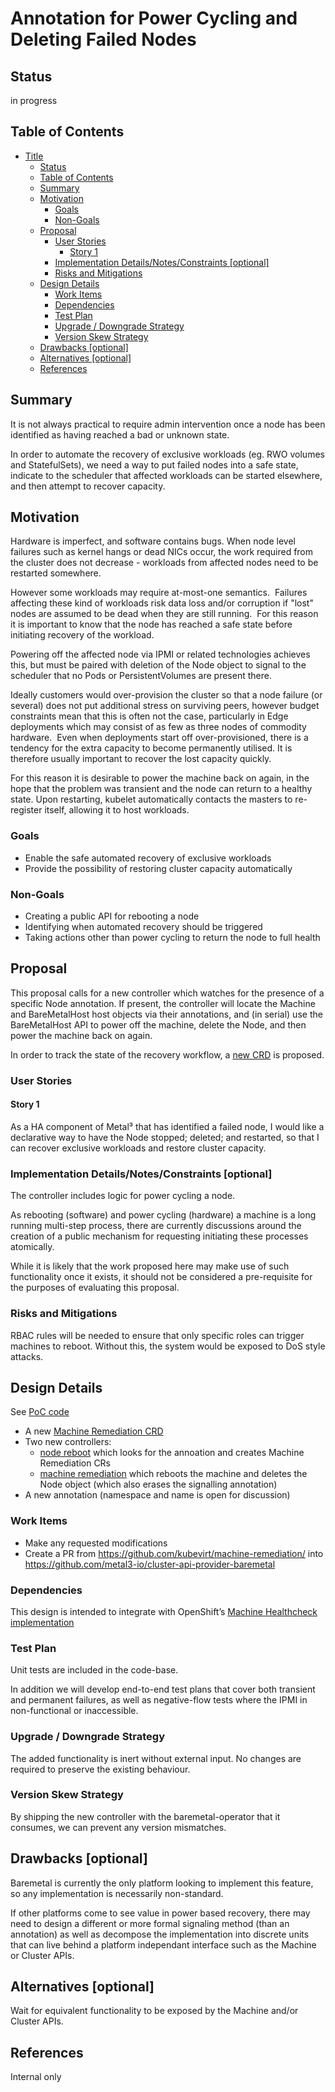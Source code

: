  <!--
 This work is licensed under a Creative Commons Attribution 3.0
 Unported License.

 http://creativecommons.org/licenses/by/3.0/legalcode
-->

# Annotation for Power Cycling and Deleting Failed Nodes

## Status

in progress

## Table of Contents

<!--ts-->
   * [Title](#title)
      * [Status](#status)
      * [Table of Contents](#table-of-contents)
      * [Summary](#summary)
      * [Motivation](#motivation)
         * [Goals](#goals)
         * [Non-Goals](#non-goals)
      * [Proposal](#proposal)
         * [User Stories](#user-stories)
            * [Story 1](#story-1)
         * [Implementation Details/Notes/Constraints [optional]](#implementation-detailsnotesconstraints-optional)
         * [Risks and Mitigations](#risks-and-mitigations)
      * [Design Details](#design-details)
         * [Work Items](#work-items)
         * [Dependencies](#dependencies)
         * [Test Plan](#test-plan)
         * [Upgrade / Downgrade Strategy](#upgrade--downgrade-strategy)
         * [Version Skew Strategy](#version-skew-strategy)
      * [Drawbacks [optional]](#drawbacks-optional)
      * [Alternatives [optional]](#alternatives-optional)
      * [References](#references)

<!-- Added by: stack, at: 2019-02-15T11:41-05:00 -->

<!--te-->

[Tools for generating]: https://github.com/ekalinin/github-markdown-toc

## Summary

It is not always practical to require admin intervention once a node has been
identified as having reached a bad or unknown state.

In order to automate the recovery of exclusive workloads (eg. RWO volumes and
StatefulSets), we need a way to put failed nodes into a safe state, indicate to
the scheduler that affected workloads can be started elsewhere, and then
attempt to recover capacity.

## Motivation

Hardware is imperfect, and software contains bugs. When node level failures
such as kernel hangs or dead NICs occur, the work required from the cluster
does not decrease - workloads from affected nodes need to be restarted
somewhere. 

However some workloads may require at-most-one semantics.  Failures affecting
these kind of workloads risk data loss and/or corruption if "lost" nodes are
assumed to be dead when they are still running.  For this reason it is
important to know that the node has reached a safe state before initiating
recovery of the workload.

Powering off the affected node via IPMI or related technologies achieves this,
but must be paired with deletion of the Node object to signal to the scheduler
that no Pods or PersistentVolumes are present there.

Ideally customers would over-provision the cluster so that a node failure (or
several) does not put additional stress on surviving peers, however budget
constraints mean that this is often not the case, particularly in Edge
deployments which may consist of as few as three nodes of commodity hardware. 
Even when deployments start off over-provisioned, there is a tendency for the
extra capacity to become permanently utilised.  It is therefore usually
important to recover the lost capacity quickly.

For this reason it is desirable to power the machine back on again, in the hope
that the problem was transient and the node can return to a healthy state.
Upon restarting, kubelet automatically contacts the masters to re-register
itself, allowing it to host workloads.

### Goals

- Enable the safe automated recovery of exclusive workloads
- Provide the possibility of restoring cluster capacity automatically

### Non-Goals

- Creating a public API for rebooting a node
- Identifying when automated recovery should be triggered
- Taking actions other than power cycling to return the node to full health

## Proposal

This proposal calls for a new controller which watches for the presence of a
specific Node annotation.  If present, the controller will locate the Machine
and BareMetalHost host objects via their annotations, and (in serial) use the
BareMetalHost API to power off the machine, delete the Node, and then power the
machine back on again.

In order to track the state of the recovery workflow, a [new
CRD](https://github.com/kubevirt/machine-remediation/blob/master/pkg/apis/machineremediation/v1alpha1/machineremediation_types.go)
is proposed.

### User Stories

#### Story 1

As a HA component of Metal³ that has identified a failed node, I would like a
declarative way to have the Node stopped; deleted; and restarted, so that I can
recover exclusive workloads and restore cluster capacity.

### Implementation Details/Notes/Constraints [optional]

The controller includes logic for power cycling a node.  

As rebooting (software) and power cycling (hardware) a machine is a long
running multi-step process, there are currently discussions around the creation
of a public mechanism for requesting initiating these processes atomically.

While it is likely that the work proposed here may make use of such
functionality once it exists, it should not be considered a pre-requisite for
the purposes of evaluating this proposal.

### Risks and Mitigations

RBAC rules will be needed to ensure that only specific roles can trigger
machines to reboot. Without this, the system would be exposed to DoS style
attacks.

## Design Details

See [PoC code](https://github.com/kubevirt/machine-remediation/)

- A new [Machine Remediation CRD](https://github.com/kubevirt/machine-remediation/blob/master/pkg/apis/machineremediation/v1alpha1/machineremediation_types.go)
- Two new controllers:
  - [node reboot](https://github.com/kubevirt/machine-remediation/tree/master/pkg/controllers/nodereboot) which looks for the annoation and creates Machine Remediation CRs
  - [machine remediation](https://github.com/kubevirt/machine-remediation/tree/master/pkg/controllers/machineremediation) which reboots the machine and deletes the Node object (which also erases the signalling annotation)
- A new annotation (namespace and name is open for discussion)

### Work Items

- Make any requested modifications
- Create a PR from  https://github.com/kubevirt/machine-remediation/ into https://github.com/metal3-io/cluster-api-provider-baremetal

### Dependencies

This design is intended to integrate with OpenShift’s [Machine Healthcheck
implementation](https://github.com/openshift/machine-api-operator/blob/master/pkg/controller/machinehealthcheck/machinehealthcheck_controller.go#L407)

### Test Plan

Unit tests are included in the code-base.

In addition we will develop end-to-end test plans that cover both transient and
permanent failures, as well as negative-flow tests where the IPMI in
non-functional or inaccessible.

### Upgrade / Downgrade Strategy

The added functionality is inert without external input.
No changes are required to preserve the existing behaviour.

### Version Skew Strategy

By shipping the new controller with the baremetal-operator that it consumes, we
can prevent any version mismatches.

## Drawbacks [optional]

Baremetal is currently the only platform looking to implement this feature, so
any implementation is necessarily non-standard.

If other platforms come to see value in power based recovery, there may need to
design a different or more formal signaling method (than an annotation) as well
as decompose the implementation into discrete units that can live behind a
platform independant interface such as the Machine or Cluster APIs.

## Alternatives [optional]

Wait for equivalent functionality to be exposed by the Machine and/or Cluster APIs.

## References

Internal only
